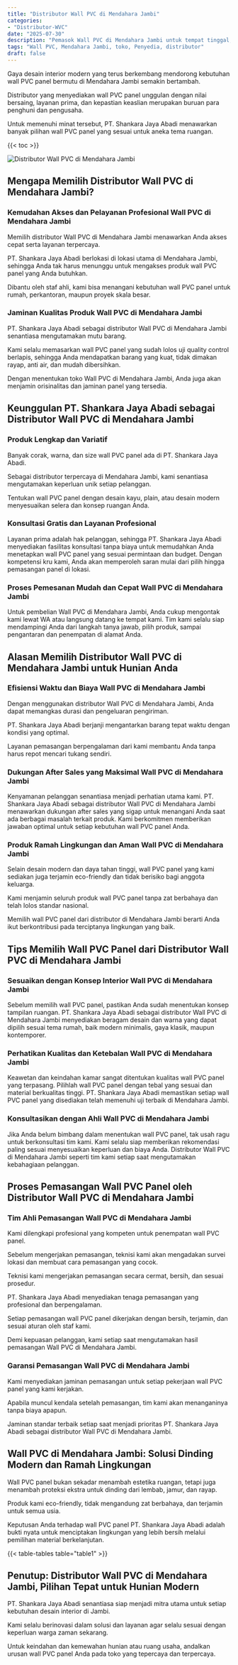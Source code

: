 ```yaml
---
title: "Distributor Wall PVC di Mendahara Jambi"
categories: 
- "Distributor-WVC"
date: "2025-07-30"
description: "Pemasok Wall PVC di Mendahara Jambi untuk tempat tinggal, office, dan ritel. Panel unggulan, beragam motif, pilihan warna modern, beserta servis pemasangan ditangani oleh tenaga ahli ahli dan jaminan resmi!|Servis penjualan Wall PVC di Mendahara Jambi untuk keperluan rumah, kantor, atau ritel, beserta material berkualitas dan instalasi oleh tim ahli dan kepastian resmi.|Pilihan Wall PVC di Mendahara Jambi yang terpercaya bagi rumah, perkantoran, dan toko, dengan panel unggulan dan pemasangan oleh tenaga ahli berpengalaman dan jaminan resmi.|Penyediaan Wall PVC di Mendahara Jambi bagi tempat tinggal, office, dan toko, dengan material berkualitas dan penempatan ditangani oleh teknisi ahli, dilengkapi beserta kepastian resmi.}"
tags: "Wall PVC, Mendahara Jambi, toko, Penyedia, distributor"
draft: false
---
```


Gaya desain interior modern yang terus berkembang mendorong kebutuhan wall PVC panel bermutu di Mendahara Jambi semakin bertambah.

Distributor yang menyediakan wall PVC panel unggulan dengan nilai bersaing, layanan prima, dan kepastian keaslian merupakan buruan para penghuni dan pengusaha.

Untuk memenuhi minat tersebut, PT. Shankara Jaya Abadi menawarkan banyak pilihan wall PVC panel yang sesuai untuk aneka tema ruangan.

{{< toc >}}

![Distributor Wall PVC di Mendahara Jambi](/images/Distributor-WVC/Distributor-Wall-PVC-di-Mendahara-Jambi.png)


## Mengapa Memilih Distributor Wall PVC di Mendahara Jambi?

### Kemudahan Akses dan Pelayanan Profesional Wall PVC di Mendahara Jambi

Memilih distributor Wall PVC di Mendahara Jambi menawarkan Anda akses cepat serta layanan terpercaya.

PT. Shankara Jaya Abadi berlokasi di lokasi utama di Mendahara Jambi, sehingga Anda tak harus menunggu untuk mengakses produk wall PVC panel yang Anda butuhkan.

Dibantu oleh staf ahli, kami bisa menangani kebutuhan wall PVC panel untuk rumah, perkantoran, maupun proyek skala besar.

### Jaminan Kualitas Produk Wall PVC di Mendahara Jambi

PT. Shankara Jaya Abadi sebagai distributor Wall PVC di Mendahara Jambi senantiasa mengutamakan mutu barang.

Kami selalu memasarkan wall PVC panel yang sudah lolos uji quality control berlapis, sehingga Anda mendapatkan barang yang kuat, tidak dimakan rayap, anti air, dan mudah dibersihkan.

Dengan menentukan toko Wall PVC di Mendahara Jambi, Anda juga akan menjamin orisinalitas dan jaminan panel yang tersedia.

## Keunggulan PT. Shankara Jaya Abadi sebagai Distributor Wall PVC di Mendahara Jambi

### Produk Lengkap dan Variatif

Banyak corak, warna, dan size wall PVC panel ada di PT. Shankara Jaya Abadi.

Sebagai distributor terpercaya di Mendahara Jambi, kami senantiasa mengutamakan keperluan unik setiap pelanggan.

Tentukan wall PVC panel dengan desain kayu, plain, atau desain modern menyesuaikan selera dan konsep ruangan Anda.

### Konsultasi Gratis dan Layanan Profesional

Layanan prima adalah hak pelanggan, sehingga PT. Shankara Jaya Abadi menyediakan fasilitas konsultasi tanpa biaya untuk memudahkan Anda menetapkan wall PVC panel yang sesuai permintaan dan budget. Dengan kompetensi kru kami, Anda akan memperoleh saran mulai dari pilih hingga pemasangan panel di lokasi.

### Proses Pemesanan Mudah dan Cepat Wall PVC di Mendahara Jambi

Untuk pembelian Wall PVC di Mendahara Jambi, Anda cukup mengontak kami lewat WA atau langsung datang ke tempat kami. Tim kami selalu siap mendampingi Anda dari langkah tanya jawab, pilih produk, sampai pengantaran dan penempatan di alamat Anda.

## Alasan Memilih Distributor Wall PVC di Mendahara Jambi untuk Hunian Anda

### Efisiensi Waktu dan Biaya Wall PVC di Mendahara Jambi

Dengan menggunakan distributor Wall PVC di Mendahara Jambi, Anda dapat memangkas durasi dan pengeluaran pengiriman.

PT. Shankara Jaya Abadi berjanji mengantarkan barang tepat waktu dengan kondisi yang optimal.

Layanan pemasangan berpengalaman dari kami membantu Anda tanpa harus repot mencari tukang sendiri.

### Dukungan After Sales yang Maksimal Wall PVC di Mendahara Jambi

Kenyamanan pelanggan senantiasa menjadi perhatian utama kami. PT. Shankara Jaya Abadi sebagai distributor Wall PVC di Mendahara Jambi menawarkan dukungan after sales yang sigap untuk menangani Anda saat ada berbagai masalah terkait produk. Kami berkomitmen memberikan jawaban optimal untuk setiap kebutuhan wall PVC panel Anda.

### Produk Ramah Lingkungan dan Aman Wall PVC di Mendahara Jambi

Selain desain modern dan daya tahan tinggi, wall PVC panel yang kami sediakan juga terjamin eco-friendly dan tidak berisiko bagi anggota keluarga.

Kami menjamin seluruh produk wall PVC panel tanpa zat berbahaya dan telah lolos standar nasional.

Memilih wall PVC panel dari distributor di Mendahara Jambi berarti Anda ikut berkontribusi pada terciptanya lingkungan yang baik.

## Tips Memilih Wall PVC Panel dari Distributor Wall PVC di Mendahara Jambi

### Sesuaikan dengan Konsep Interior Wall PVC di Mendahara Jambi

Sebelum memilih wall PVC panel, pastikan Anda sudah menentukan konsep tampilan ruangan. PT. Shankara Jaya Abadi sebagai distributor Wall PVC di Mendahara Jambi menyediakan beragam desain dan warna yang dapat dipilih sesuai tema rumah, baik modern minimalis, gaya klasik, maupun kontemporer.

### Perhatikan Kualitas dan Ketebalan Wall PVC di Mendahara Jambi

Keawetan dan keindahan kamar sangat ditentukan kualitas wall PVC panel yang terpasang. Pilihlah wall PVC panel dengan tebal yang sesuai dan material berkualitas tinggi. PT. Shankara Jaya Abadi memastikan setiap wall PVC panel yang disediakan telah memenuhi uji terbaik di Mendahara Jambi.

### Konsultasikan dengan Ahli Wall PVC di Mendahara Jambi

Jika Anda belum bimbang dalam menentukan wall PVC panel, tak usah ragu untuk berkonsultasi tim kami. Kami selalu siap memberikan rekomendasi paling sesuai menyesuaikan keperluan dan biaya Anda. Distributor Wall PVC di Mendahara Jambi seperti tim kami setiap saat mengutamakan kebahagiaan pelanggan.

## Proses Pemasangan Wall PVC Panel oleh Distributor Wall PVC di Mendahara Jambi

### Tim Ahli Pemasangan Wall PVC di Mendahara Jambi

Kami dilengkapi profesional yang kompeten untuk penempatan wall PVC panel.

Sebelum mengerjakan pemasangan, teknisi kami akan mengadakan survei lokasi dan membuat cara pemasangan yang cocok.

Teknisi kami mengerjakan pemasangan secara cermat, bersih, dan sesuai prosedur.

PT. Shankara Jaya Abadi menyediakan tenaga pemasangan yang profesional dan berpengalaman.

Setiap pemasangan wall PVC panel dikerjakan dengan bersih, terjamin, dan sesuai aturan oleh staf kami.

Demi kepuasan pelanggan, kami setiap saat mengutamakan hasil pemasangan Wall PVC di Mendahara Jambi.

### Garansi Pemasangan Wall PVC di Mendahara Jambi

Kami menyediakan jaminan pemasangan untuk setiap pekerjaan wall PVC panel yang kami kerjakan.

Apabila muncul kendala setelah pemasangan, tim kami akan menanganinya tanpa biaya apapun.

Jaminan standar terbaik setiap saat menjadi prioritas PT. Shankara Jaya Abadi sebagai distributor Wall PVC di Mendahara Jambi.

## Wall PVC di Mendahara Jambi: Solusi Dinding Modern dan Ramah Lingkungan

Wall PVC panel bukan sekadar menambah estetika ruangan, tetapi juga menambah proteksi ekstra untuk dinding dari lembab, jamur, dan rayap.

Produk kami eco-friendly, tidak mengandung zat berbahaya, dan terjamin untuk semua usia.

Keputusan Anda terhadap wall PVC panel PT. Shankara Jaya Abadi adalah bukti nyata untuk menciptakan lingkungan yang lebih bersih melalui pemilihan material berkelanjutan.

{{< table-tables table="table1" >}}

## Penutup: Distributor Wall PVC di Mendahara Jambi, Pilihan Tepat untuk Hunian Modern

PT. Shankara Jaya Abadi senantiasa siap menjadi mitra utama untuk setiap kebutuhan desain interior di Jambi.

Kami selalu berinovasi dalam solusi dan layanan agar selalu sesuai dengan keperluan warga zaman sekarang.

Untuk keindahan dan kemewahan hunian atau ruang usaha, andalkan urusan wall PVC panel Anda pada toko yang tepercaya dan terpercaya.